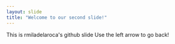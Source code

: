 ```yaml
---
layout: slide
title: "Welcome to our second slide!"
---
```

This is rmiladelaroca's github slide
Use the left arrow to go back!
